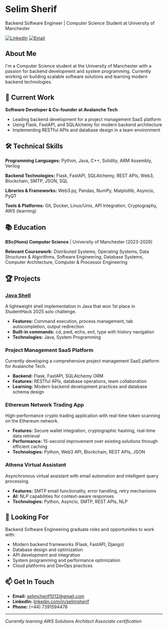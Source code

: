 # Selim Sherif

Backend Software Engineer | Computer Science Student at University of Manchester

[![LinkedIn](https://img.shields.io/badge/LinkedIn-0077B5?style=for-the-badge&logo=linkedin&logoColor=white)](https://www.linkedin.com/in/selimsherif)
[![Email](https://img.shields.io/badge/Email-D14836?style=for-the-badge&logo=gmail&logoColor=white)](mailto:selimcherif1012@gmail.com)

## About Me

I'm a Computer Science student at the University of Manchester with a passion for backend development and system programming. Currently working on building scalable software solutions and learning modern backend technologies.

## 🚀 Current Work

**Software Developer & Co-founder at Avalanche Tech**
- Leading backend development for a project management SaaS platform
- Using Flask, FastAPI, and SQLAlchemy for modern backend architecture
- Implementing RESTful APIs and database design in a team environment

## 🛠️ Technical Skills

**Programming Languages:** Python, Java, C++, Solidity, ARM Assembly, Verilog

**Backend Technologies:** Flask, FastAPI, SQLAlchemy, REST APIs, Web3, Blockchain, SMTP, JSON, SQL

**Libraries & Frameworks:** Web3.py, Pandas, NumPy, Matplotlib, Asyncio, PyQT

**Tools & Platforms:** Git, Docker, Linux/Unix, API Integration, Cryptography, AWS (learning)

## 📚 Education

**BSc(Hons) Computer Science** | University of Manchester (2023-2026)

**Relevant Coursework:** Distributed Systems, Operating Systems, Data Structures & Algorithms, Software Engineering, Database Systems, Computer Architecture, Computer & Processor Engineering

## 🏆 Projects

### [Java Shell](https://github.com/Simo-03/java-shell)
A lightweight shell implementation in Java that won 1st place in StudentHack 2025 solo challenge.
- **Features:** Command execution, process management, tab autocompletion, output redirection
- **Built-in commands:** cd, pwd, echo, exit, type with history navigation
- **Technologies:** Java, System Programming

### Project Management SaaS Platform
Currently developing a comprehensive project management SaaS platform for Avalanche Tech.
- **Backend:** Flask, FastAPI, SQLAlchemy ORM
- **Features:** RESTful APIs, database operations, team collaboration
- **Learning:** Modern backend development practices and database schema design

### Ethereum Network Trading App
High-performance crypto trading application with real-time token scanning on the Ethereum network.
- **Features:** Secure wallet integration, cryptographic hashing, real-time data retrieval
- **Performance:** 15-second improvement over existing solutions through efficient caching
- **Technologies:** Python, Web3 API, Blockchain, REST APIs, JSON

### Athena Virtual Assistant
Asynchronous virtual assistant with email automation and intelligent query processing.
- **Features:** SMTP email functionality, error handling, retry mechanisms
- **AI:** NLP capabilities for context-aware responses
- **Technologies:** Python, Asyncio, SMTP, REST APIs, NLP

## 🎯 Looking For

Backend Software Engineering graduate roles and opportunities to work with:
- Modern backend frameworks (Flask, FastAPI, Django)
- Database design and optimization
- API development and integration
- System programming and performance optimization
- Cloud platforms and DevOps practices

## 📫 Get In Touch

- **Email:** selimcherif1012@gmail.com
- **LinkedIn:** [linkedin.com/in/selimsherif](https://www.linkedin.com/in/selimsherif)
- **Phone:** (+44) 7391594478

---

*Currently learning AWS Solutions Architect Associate certification*
